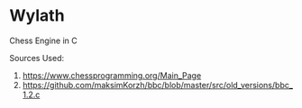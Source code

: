 # Wylath
Chess Engine in C

Sources Used:
1. https://www.chessprogramming.org/Main_Page
2. https://github.com/maksimKorzh/bbc/blob/master/src/old_versions/bbc_1.2.c
